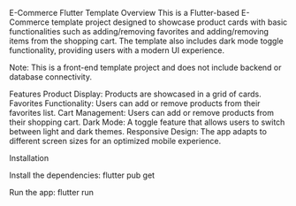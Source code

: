 E-Commerce Flutter Template
Overview
This is a Flutter-based E-Commerce template project designed to showcase product cards
with basic functionalities such as adding/removing favorites and adding/removing items
from the shopping cart. The template also includes dark mode toggle functionality, providing 
users with a modern UI experience.

Note: This is a front-end template project and does not include backend or database connectivity.

Features
Product Display: Products are showcased in a grid of cards.
Favorites Functionality: Users can add or remove products from their favorites list.
Cart Management: Users can add or remove products from their shopping cart.
Dark Mode: A toggle feature that allows users to switch between light and dark themes.
Responsive Design: The app adapts to different screen sizes for an optimized mobile experience.

Installation

Install the dependencies:
flutter pub get

Run the app:
flutter run
